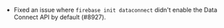 - Fixed an issue where `firebase init dataconnect` didn't enable the Data Connect API by default (#8927).
